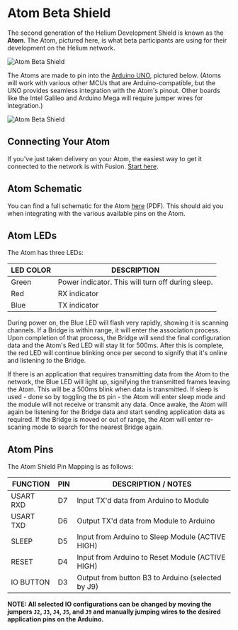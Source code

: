 # Atom Beta Shield

The second generation of the Helium Development Shield is known as the **Atom**. The Atom, pictured here, is what beta participants are using for their development on the Helium network. 


![Atom Beta Shield](https://www.helium.co/docs/img/atom1.jpg)


The Atoms are made to pin into the [Arduino UNO](http://arduino.cc/en/Main/arduinoBoardUno), pictured below. (Atoms will work with various other MCUs that are Arduino-compatible, but the UNO provides seamless integration with the Atom's pinout. Other boards like the Intel Galileo and Arduino Mega will require jumper wires for integration.) 


![Atom Beta Shield](https://www.helium.co/docs/img/atom-with-uno.jpg)

## Connecting Your Atom

If you've just taken delivery on your Atom, the easiest way to get it connected to the network is with Fusion. [Start here](/fusion/helium-fusion/).

## Atom Schematic 

You can find a full schematic for the Atom [here](https://www.helium.co/docs/assets/Springer_Rev2_0_SCH.pdf) (PDF). This should aid you when integrating with the various available pins on the Atom.  

## Atom LEDs 

The Atom has three LEDs:

|LED COLOR  | DESCRIPTION									   | 
|-----------|--------------------------------------------------|
|Green      | Power indicator. This will turn off during sleep.| 
|Red        | RX indicator									   |	 
|Blue       | TX indicator									   | 

During power on, the Blue LED will flash very rapidly, showing it is scanning channels. If a Bridge is within range, it will enter the association process. Upon completion of that process, the Bridge will send the final configuration data and the Atom's Red LED will stay lit for 500ms. After this is complete, the red LED will continue blinking once per second to signify that it's online and listening to the Bridge. 

If there is an application that requires transmitting data from the Atom to the network, the Blue LED will light up, signifying the transmitted frames leaving the Atom. This will be a 500ms blink when data is transmitted. If sleep is used - done so by toggling the `D5` pin - the Atom will enter sleep mode and the module will not receive or transmit any data. Once awake, the Atom will again be listening for the Bridge data and start sending application data as required. If the Bridge is moved or out of range, the Atom will enter re-scaning mode to search for the nearest Bridge again.

## Atom Pins

The Atom Shield Pin Mapping is as follows: 

|FUNCTION   | PIN  | DESCRIPTION / NOTES           					  |
|-----------|------|--------------------------------------------------|
|USART RXD  | D7   | Input TX'd data from Arduino to Module           | 
|USART TXD  | D6   | Output TX'd data from Module to Arduino          | 
|SLEEP      | D5   | Input from Arduino to Sleep Module (ACTIVE HIGH) |
|RESET      | D4   | Input from Arduino to Reset Module (ACTIVE HIGH) |
|IO BUTTON  | D3   | Output from button B3 to Arduino (selected by J9)|


**NOTE: All selected IO configurations can be changed by moving the jumpers  `J2`, `J3`, `J4`, `J5`, and `J9` and manually jumping wires to the desired application pins on the Arduino.**

